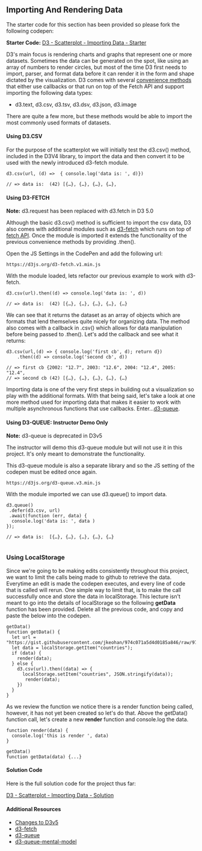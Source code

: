 ## Importing And Rendering Data 

The starter code for this section has been provided so please fork the following codepen: 

**Starter Code:** [D3 - Scatterplot - Importing Data - Starter](https://codepen.io/jkeohan/pen/RQPEox)

D3's main focus is rendering charts and graphs that represent one or more datasets. Sometimes the data can be generated on the spot, like using an array of numbers to render circles, but most of the time D3 first needs to import,  parser, and format data before it can render it in the form and shape dictated by the visualization.  D3 comes with several [convenience methods](https://github.com/d3/d3-fetch) that either use callbacks or that run on top of the Fetch API and support importing the following data types:

- d3.text, d3.csv, d3.tsv, d3.dsv, d3.json, d3.image

There are quite a few more, but these methods would be able to import the most commonly used formats of datasets. 

#### Using D3.CSV

For the purpose of the scatterplot we will initially test the d3.csv() method, included in the D3V4 library, to import the data and then convert it to be used with the newly introduced d3-fetch module. 

```
d3.csv(url, (d) =>  { console.log('data is: ', d)})

// => data is:  (42) [{…}, {…}, {…}, {…},
```

#### Using D3-FETCH

**Note:** d3.request has been replaced with d3.fetch in D3 5.0

Although the basic d3.csv() method is sufficient to import the csv data, D3 also comes with additional modules such as [d3-fetch](https://github.com/d3/d3-fetch/blob/master/README.md#csv) which runs on top of [fetch API](https://developer.mozilla.org/en-US/docs/Web/API/Fetch_API).  Once the module is imported it extends the functionality of the previous convenience methods by providing .then().  

Open the JS Settings in the CodePen and add the following url:

```
https://d3js.org/d3-fetch.v1.min.js
```

With the module loaded, lets refactor our previous example to work with d3-fetch.

```
d3.csv(url).then((d) => console.log('data is: ', d)) 

// => data is:  (42) [{…}, {…}, {…}, {…}, {…}
```

We can see that it returns the dataset as an array of objects which are formats that lend themselves quite nicely for organizing data.   The method also comes with a callback in .csv() which allows for data manipulation before being passed to .then().  Let's add the callback and see what it returns:

```
d3.csv(url,(d) => { console.log('first cb', d); return d})
	.then((d) => console.log('second cb', d)) 

// => first cb {2002: "12.7", 2003: "12.6", 2004: "12.4", 2005: "12.4",
// => second cb (42) [{…}, {…}, {…}, {…}, {…}
```

Importing data is one of the very first steps in building out a visualization so play with the additional formats.  With that being said, let's take a look at one more method used for importing data that makes it easier to work with multiple asynchronous functions that use callbacks.  Enter...[d3-queue](https://github.com/d3/d3-queue).


#### Using D3-QUEUE: Instructor Demo Only

**Note:** d3-queue is deprecated in D3v5

The instructor will demo this d3-queue module but will not use it in this project.  It's only meant to demonstrate the functionality. 

This d3-queue module is also a separate library and so the JS setting of the codepen must be edited once again. 


```
https://d3js.org/d3-queue.v3.min.js
```

With the module imported we can use d3.queue() to import data.

```
d3.queue()
 .defer(d3.csv, url)
 .await(function (err, data) {
  console.log('data is: ', data )
});

// => data is:  [{…}, {…}, {…}, {…}, {…}
  
```

### Using LocalStorage 

Since we're going to be making edits consistently throughout this project, we want to limit the calls being made to github to retrieve the data.  Everytime an edit is made the codepen executes, and every line of code that is called will rerun.  One simple way to limit that, is to make the call successfully once and store the data in localStorage.  This lecture isn't meant to go into the details of localStorage so the following **getData** function has been provided. Delete all the previous code, and copy and paste the below into the codepen.

```
getData()
function getData() {
  let url = "https://gist.githubusercontent.com/jkeohan/974c071a5d4d0185a846/raw/971a9b8dfc0ebe238ee271611991cd98e6cac434/data_regions.csv";
  let data = localStorage.getItem("countries");
  if (data) {
    render(data);
  } else {
    d3.csv(url).then((data) => {
      localStorage.setItem("countries", JSON.stringify(data));
       render(data);
    }) 
  }
}
```
As we review the function we notice there is a render function being called, however, it has not yet been created so let's do that.  Above the getData() function call, let's create a new **render** function and console.log the data. 

```
function render(data) {
  console.log('this is render ', data)
}

getData()
function getData(data) {...}
```

#### Solution Code

Here is the full solution code for the project thus far:

[D3 - Scatterplot - Importing Data - Solution ](https://codepen.io/jkeohan/pen/XZGjVV?editors=0010)

#### Additional Resources

- [Changes to D3v5](https://github.com/d3/d3/blob/master/CHANGES.md#changes-in-d3-50)
- [d3-fetch]()
- [d3-queue]()
- [d3-queue-mental-model](https://macwright.org/2016/12/09/a-d3-queue-mental-model.html)
